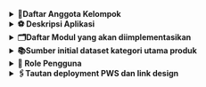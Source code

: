 <details>
<Summary><b>📃Daftar Anggota Kelompok</b></Summary>
    
1. A. Sheriqa Dewina Ihsan (2406360722)
2. Muhammad Rafi Sugianto (2406357135)
3. Elizabeth Meilanny Sitanggang (2406433522)
4. Vidia Qonita Ahmad (2406345381)
5. Angelo Johenry Apituley (2406428825)
6. Nisriina Wakhdah Haris (2406360445)

</details>

<details>
<Summary><b>⚽ Deskripsi Aplikasi</b></Summary>

Aplikasi "Beyond90" merupakan portal informasi olahraga yang berfokus pada dunia sepak bola profesional. Website ini dirancang untuk menjadi pusat informasi interaktif bagi penggemar sepak bola, dengan menyajikan data dan profil lengkap mengenai pemain, klub, dan statistik pertandingan dalam satu platform yang menarik dan mudah diakses.

Melalui Beyond90, pengguna dapat menjelajahi biodata pemain, melihat perjalanan karier mereka dari klub ke klub, hingga membandingkan performa pemain melalui statistik seperti jumlah gol, assist, dan kartu. Selain itu, pengguna juga dapat mengetahui pencapaian pemain dalam bentuk trofi, penghargaan individu, dan kontribusi mereka di berbagai kompetisi.

Aplikasi ini tidak hanya menyajikan informasi data mentah, tetapi juga dirancang dengan tampilan visual yang rapi dan responsif serta fitur interaktif seperti pencarian pemain, filter berdasarkan klub atau negara, dan kolom komentar bagi pengguna untuk berdiskusi.

Bagi penggemar sepak bola, Beyond90 memberikan pengalaman informatif dan menyenangkan untuk: - Mengenal lebih dekat idola mereka melalui profil pemain. - Melihat perbandingan performa antar pemain atau klub. - Menemukan klub dengan ranking dan statistik terbaik. - Berinteraksi dengan sesama penggemar melalui komentar dan diskusi.

Kebermanfaatan aplikasi ini juga dapat diperluas untuk pelajar, jurnalis olahraga, dan analis data, yang dapat memanfaatkan dataset pemain dan klub sebagai referensi dalam penulisan artikel, riset performa, atau pembuatan konten sepak bola.

</details>

<details>
<Summary><b>🗂️Daftar Modul yang akan diimplementasikan</b></Summary>

1. Manajemen Data Pemain (App: players) (Muhammad Rafi Sugianto)
    - Models:
        1. Player (nama, negara, usia, tinggi, berat, posisi)
        2. CareerHistory (player → Player, klub → Club, tahun_mulai, tahun_selesai)
        3. SeasonStats (player → Player, musim, pertandingan, gol, assist, kartu)
        4. Achievement (player → Player, deskripsi, tahun)
    - Views (CRUD):
        1. player_list →  Daftar pemain
        2. player_detail →  Detail profil pemain
        3. player_create →  Menambahkan pemain
        4. player_update →  Mengedit profil pemain
        5. player_delete →  Menghapus pemain
    - Templates:
        1. players/list.html
        2. players/detail.html
        3. players/form.html

2. Manajemen Data Klub (App: clubs) (Elizabeth Meilanny Sitanggang)
    - Models:
        1. Club (nama, negara, stadion, tahun_berdiri)
        2. ClubRanking (club → Club, musim, peringkat)
    - Views (CRUD):
        1. club_list →  Daftar club
        2. club_detail →  Detail club 
        3. club_create →  Menambahkan club
        4. club_update →  Mengedit info club
        5. club_delete →  Menghapus club
        6. ranking_list →  List ranking club
    - Templates
        1. clubs/list.html 
        2. clubs/detail.html 
        3. clubs/form.html 
        4. clubs/ranking.html

3.  Event Kompetisi (App: events) (Vidia Qonita Ahmad)
    - Models:
        1. Event (nama_event, tipe [liga/turnamen/pertandingan], lokasi, tanggal_mulai, tanggal_selesai)
        2. EventParticipation (event → Event, player/club → Player/Club, peran [pemain, kapten, klub], hasil [menang, kalah, juara])
    - Views (CRUD):
        1. event_list →  Daftar event sepak bola
        2. event_detail →  Detail event
        3. event_create →  Menambahkan event
        4. event_update →  Mengedit info event
        5. event_delete →  Menghapus event
        6. participation_add →  Daftar partisipan yang mengikuti event
        7. participation_update →  Update info partisipan
        8. participation_delete →  Menghapus info partisipan
    - Templates:
        1. events/list.html
        2. events/detail.html
        3. events/form.html
        4. events/participation_form.html


4. Pencarian & Filter (App: search) (A. Sheriqa Dewina Ihsan)
    - Models:
        1. SearchQuery (user, kata_kunci, jenis [pemain/klub], tanggal)
    - Views (CRUD):
        1. search_players →  Mencari pemain berdasarkan nama, posisi, klub, negara
        2. search_clubs →  Mencari klub sepak bola
    - Templates:
        1. search/results.html
        2. search/history.html
        3. search/form.html

5. Halaman Profil Interaktif (App: profiles) (Nisriina Wakhdah Haris)
    - Models:
        1. ProfileWidget (profil → Player/Club, jenis_widget [chart/statistik], konfigurasi JSON)
    - Views (CRUD):
        1. profile_overview → Menampilkan profil pemain/klub interaktif dengan grafik/statistik
        2. widget_create →  Membuat widget baru
        3. widget_update →  Mengupdate widget
        4. widget_delete →  Menghapus widget
    - Templates:
        1. profiles/overview.html
        2. profiles/form.html
        3. profiles/list.html

6.  Komentar & Interaksi Pengguna (App: comments) (Angelo Johenry Apituley)
    - Models:
        1. Comment (user, isi_komentar, tanggal, player/club terkait → bisa pakai GenericForeignKey)
    - Views (CRUD):
        1. comment_add →  Menambahkan komentar
        2. comment_list →  Menampilkan daftar komentar
        3. comment_update →  Mengedit komentar
        4. comment_delete →  Menghapus komentar
    - Templates:
        1. comments/list.html
        2. comments/form.html

7. Galeri Media (App: media_gallery) (Nisriina Wakhdah Haris)
    - Models:
        1. Media (player/club terkait, jenis_media [foto/video], file_url, deskripsi, tanggal_upload)
    - Views (CRUD):
        1. gallery_list →  Menampilkan semua media untuk player/club
        2. gallery_upload →  Upload media (khusus admin) 
        3. gallery_update →  Memperbarui media yang ada
        4. gallery_delete →  Menghapus media
    - Templates:
        1. media/list.html
        2. media/upload.html
        3. media/form.html
        
</details>

<details>
<Summary><b>📚Sumber initial dataset kategori utama produk</b></Summary>

Sumber Dataset: https://www.kaggle.com/datasets/vivovinco/20222023-football-player-stats <br>
Deskripsi Singkat: Dataset ini berisi statistik lengkap pemain sepak bola dari berbagai liga dunia pada musim 2022–2023, mencakup nama pemain, klub, posisi, jumlah pertandingan, gol, assist, dan metrik performa lainnya.

</details>

<details>
<Summary><b>👤 Role Pengguna</b></Summary>

1. Pengunjung (User Biasa)
    - Melihat profil pemain & klub. 
    - Menggunakan fitur pencarian & filter. 
    - Memberikan komentar. 
2. Admin 
    - Mengelola data pemain, klub, dan event
    - Mengelola komentar. 
    - Mengupload media (foto/video).

</details>

<details>
<Summary><b>🖇️Tautan deployment PWS dan link design</b></Summary> 

1. PWS = https://pbp.cs.ui.ac.id/a.sheriqa/beyond-90
2. Link Design = ristek.link/figmaB11

</details>

